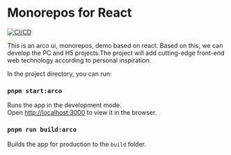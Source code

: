 # Monorepos for React

[![CI/CD](https://github.com/shanksgx/monorepos/actions/workflows/azure-webapps-node.yml/badge.svg)](https://github.com/shanksgx/monorepos/actions/workflows/azure-webapps-node.yml)

This is an arco ui, monorepos, demo based on react. Based on this, we can develop the PC and H5 projects.The project will add cutting-edge front-end web technology according to personal inspiration.

In the project directory, you can run:

### `pnpm start:arco`

Runs the app in the development mode.\
Open [http://localhost:3000](http://localhost:3000) to view it in the browser.

### `pnpm run build:arco`

Builds the app for production to the `build` folder.
